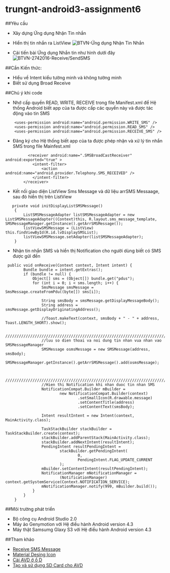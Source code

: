 ﻿# trungnt-android3-assignment6
##Yêu cầu
+ Xây dựng Ứng dụng Nhận Tin nhắn 
+ Hiển thị tin nhắn ra ListView
![BTVN-Ứng dụng Nhận Tin Nhắn](http://i477.photobucket.com/albums/rr132/trungepu/BTVN-2442016-HungTD-Teacher-Message_zpst4hsxmh9.jpg) 

+ Cải tiến bài Ứng dụng Nhắn tin như hình dưới đây
![BTVN-2742016-Receive/SendSMS](http://i477.photobucket.com/albums/rr132/trungepu/BTVN-242016-Receive-SendSMS_zpsvnsoforl.jpg)

##Cần Kiến thức:
+ Hiểu về Intent kiểu tường minh và không tường minh
+ Biết sử dụng Broad Receive 

##Chú ý khi code
+ Nhớ cấp quyền READ, WRITE, RECEIVE trong file Manifest.xml để Hệ thống Android biết app của ta được cấp các quyền này và được tác động vào tin SMS
```
    <uses-permission android:name="android.permission.WRITE_SMS" />
    <uses-permission android:name="android.permission.READ_SMS" />
    <uses-permission android:name="android.permission.RECEIVE_SMS" />
```

+ Đăng ký cho Hệ thống biết app của ta được phép nhận và xử lý tin nhắn SMS trong file Mainfest.xml
```
          <receiver android:name=".SMSBroadCastReceiver" android:exported="true" >
            <intent-filter>
                <action android:name="android.provider.Telephony.SMS_RECEIVED" />
            </intent-filter>
        </receiver>
```

+  Kết nối giao diện ListView Sms Message và dữ liệu arrSMS Messaage, sau đó hiển thị trên ListView 
```
   private void initDisplayListSMSMessage()
    {
        ListSMSMessageAdapter listSMSMessageAdapter = new ListSMSMessageAdapter((Context)this, R.layout.sms_message_template, SMSMessageManager.getInstance().getArrSMSMessage());
        listViewSMSMessage = (ListView) this.findViewById(R.id.lvDisplaySMSList);
        listViewSMSMessage.setAdapter(listSMSMessageAdapter);
    }

```

+ Nhận tin nhắn SMS và hiển thị Notification cho người dùng biết có SMS được gửi đến
```
 public void onReceive(Context context, Intent intent) {
        Bundle bundle = intent.getExtras();
        if (bundle != null) {
            Object[] sms = (Object[]) bundle.get("pdus");
            for (int i = 0; i < sms.length; i++) {
                SmsMessage smsMessage = SmsMessage.createFromPdu((byte[]) sms[i]);

                String smsBody = smsMessage.getDisplayMessageBody();
                String address = smsMessage.getDisplayOriginatingAddress();

                //Toast.makeText(context, smsBody + " - " + address, Toast.LENGTH_SHORT).show();

                //////////////////////////////////////////////////////////////////////////////////
                //luu so dien thoai va noi dung tin nhan vua nhan vao SMSMessageManager
                SMSMessage osmsMessage = new SMSMessage(address, smsBody);
                SMSMessageManager.getInstance().getArrSMSMessage().add(osmsMessage);


                ///////////////////////////////////////////////////////////////////////////////////
                //Hien thi Notification khi nhan duoc tin nhan SMS
                NotificationCompat.Builder mBuilder =
                        new NotificationCompat.Builder(context)
                                .setSmallIcon(R.drawable.message)
                                .setContentTitle(address)
                                .setContentText(smsBody);

                Intent resultIntent = new Intent(context, MainActivity.class);

                TaskStackBuilder stackBuilder = TaskStackBuilder.create(context);
                stackBuilder.addParentStack(MainActivity.class);
                stackBuilder.addNextIntent(resultIntent);
                PendingIntent resultPendingIntent =
                        stackBuilder.getPendingIntent(
                                0,
                                PendingIntent.FLAG_UPDATE_CURRENT
                        );
                mBuilder.setContentIntent(resultPendingIntent);
                NotificationManager mNotificationManager =
                        (NotificationManager) context.getSystemService(Context.NOTIFICATION_SERVICE);
                mNotificationManager.notify(999, mBuilder.build());
            }
        }
    }
```

##Môi trường phát triển
+ Bộ công cụ Android Studio 2.0
+ Máy ảo Genymotion với Hệ điều hành Android version 4.3
+ Máy thật Samsumg Glaxy S3 với Hệ điều hành Android version 4.3

##Tham khảo
+ [Receive SMS Message](http://javapapers.com/android/android-receive-sms-tutorial/)
+ [Material Desing Icon](https://materialdesignicons.com/)
+ [Cài AVD ở ổ D](http://www.tech-recipes.com/rx/6588/how-to-install-android-sdk-without-internet-connection/)
+ [Tạo và sử dụng SD Card cho AVD](http://code5s.com/di-dong/android/tao-v-su-dung-sd-card-cho-avd.html)
